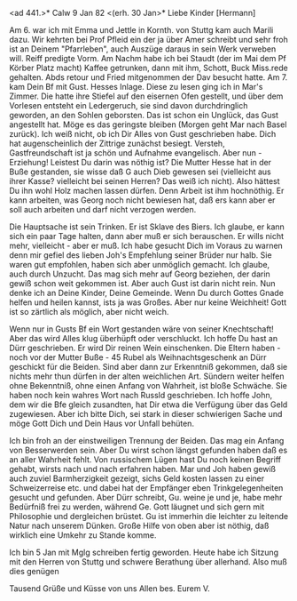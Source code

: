 <ad 441.>* Calw 9 Jan 82
 <(erh. 30 Jan>*
Liebe Kinder [Hermann]

Am 6. war ich mit Emma und Jettle in Kornth. von Stuttg kam auch Marili dazu. Wir kehrten bei Prof Pfleid ein der ja über Amer schreibt und sehr froh ist an Deinem "Pfarrleben", auch Auszüge daraus in sein Werk verweben will. Reiff predigte Vorm. Am Nachm habe ich bei Staudt (der im Mai dem Pf Körber Platz macht) Kaffee getrunken, dann mit ihm, Schott, Buck Miss.rede gehalten. Abds retour und Fried mitgenommen der Dav besucht hatte. 
Am 7. kam Dein Bf mit Gust. Hesses Inlage. Diese zu lesen ging ich in Mar's Zimmer. Die hatte ihre Stiefel auf den eisernen Ofen gestellt, und über dem Vorlesen entsteht ein Ledergeruch, sie sind davon durchdringlich geworden, an den Sohlen geborsten. Das ist schon ein Unglück, das Gust angestellt hat. Möge es das geringste bleiben (Morgen geht Mar nach Basel zurück). 
Ich weiß nicht, ob ich Dir Alles von Gust geschrieben habe. Dich hat augenscheinlich der Zittrige zunächst besiegt. Versteh, Gastfreundschaft ist ja schön und Aufnahme evangelisch. Aber nun - Erziehung! Leistest Du darin was nöthig ist? Die Mutter Hesse hat in der Buße gestanden, sie wisse daß G auch Dieb gewesen sei (vielleicht aus ihrer Kasse? vielleicht bei seinen Herren? Das weiß ich nicht). Also hättest Du ihn wohl Holz machen lassen dürfen. Denn Arbeit ist ihm hochnöthig. Er kann arbeiten, was Georg noch nicht bewiesen hat, daß ers kann aber er soll auch arbeiten und darf nicht verzogen werden.

Die Hauptsache ist sein Trinken. Er ist Sklave des Biers. Ich glaube, er kann sich ein paar Tage halten, dann aber muß er sich berauschen. Er wills nicht mehr, vielleicht - aber er muß. Ich habe gesucht Dich im Voraus zu warnen denn mir gefiel des lieben Joh's Empfehlung seiner Brüder nur halb. Sie waren gut empfohlen, haben sich aber unmöglich gemacht. Ich glaube, auch durch Unzucht. Das mag sich mehr auf Georg beziehen, der darin gewiß schon weit gekommen ist. Aber auch Gust ist darin nicht rein. Nun denke ich an Deine Kinder, Deine Gemeinde. Wenn Du durch Gottes Gnade helfen und heilen kannst, ists ja was Großes. Aber nur keine Weichheit! Gott ist so zärtlich als möglich, aber nicht weich.

Wenn nur in Gusts Bf ein Wort gestanden wäre von seiner Knechtschaft! Aber das wird Alles klug überhüpft oder verschluckt. Ich hoffe Du hast an Dürr geschrieben. Er wird Dir reinen Wein einschenken. Die Eltern haben - noch vor der Mutter Buße - 45 Rubel als Weihnachtsgeschenk an Dürr geschickt für die Beiden. Sind aber dann zur Erkenntniß gekommen, daß sie nichts mehr thun dürfen in der alten weichlichen Art. Sündern weiter helfen ohne Bekenntniß, ohne einen Anfang von Wahrheit, ist bloße Schwäche. Sie haben noch kein wahres Wort nach Russld geschrieben. Ich hoffe John, dem wir die Bfe gleich zusandten, hat Dir etwa die Verfügung über das Geld zugewiesen. Aber ich bitte Dich, sei stark in dieser schwierigen Sache und möge Gott Dich und Dein Haus vor Unfall behüten.

Ich bin froh an der einstweiligen Trennung der Beiden. Das mag ein Anfang von Besserwerden sein. Aber Du wirst schon längst gefunden haben daß es an aller Wahrheit fehlt. Von russischem Lügen hast Du noch keinen Begriff gehabt, wirsts nach und nach erfahren haben. Mar und Joh haben gewiß auch zuviel Barmherzigkeit gezeigt, sichs Geld kosten lassen zu einer Schweizerreise etc. und dabei hat der Empfänger eben Trinkgelegenheiten gesucht und gefunden. Aber Dürr schreibt, Gu. weine je und je, habe mehr Bedürfniß frei zu werden, während Ge. Gott läugnet und sich gern mit Philosophie und dergleichen brüstet. Gu ist immerhin die leichter zu leitende Natur nach unserem Dünken. Große Hilfe von oben aber ist nöthig, daß wirklich eine Umkehr zu Stande komme.

Ich bin 5 Jan mit Mglg schreiben fertig geworden. Heute habe ich Sitzung mit den Herren von Stuttg und schwere Berathung über allerhand. Also muß dies genügen

Tausend Grüße und Küsse von uns Allen bes.
 Eurem V.
